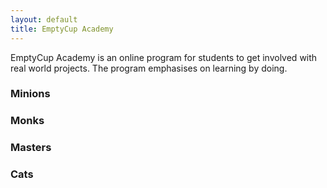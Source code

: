 ```yaml
---
layout: default
title: EmptyCup Academy
---
```


EmptyCup Academy is an online program for students to get involved with real world projects. The program emphasises on learning by doing.



### Minions


### Monks


### Masters


### Cats


